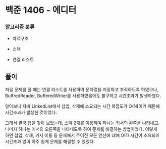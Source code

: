 # 백준 1406 - 에디터

### 알고리즘 분류

- 자료구조

- 스택

- 연결 리스트

## 풀이

처음 문제를 풀 때는 연결 리스트를 사용하여 문자열을 저장하고 조작하도록 하였으나, BuffredReader, BufferedWriter를 사용하였음에도 불구하고 시간초과가 발생하였다.

알아보니 자바 LinkedList에서 삽입, 삭제에 소요되는 시간 복잡도가 O(N)이기 때문에 시간초과가 발생한 것이었다.

그래서 결국 답을 찾아 보았는데, 스택 2개를 이용하여 하나는 커서의 왼쪽을 나타내고, 나머지 하나는 커서의 오른쪽을 나타내도록 하여 문제를 해결하는 방법이었다. 이렇게 하면 삽입, 삭제, 커서 이동 등 문제에서 주어진 모든 연산에 대해 O(1) 시간이 소요되어 시간초과 없이 아주 쉽게 문제를 해결할 수 있었다.
